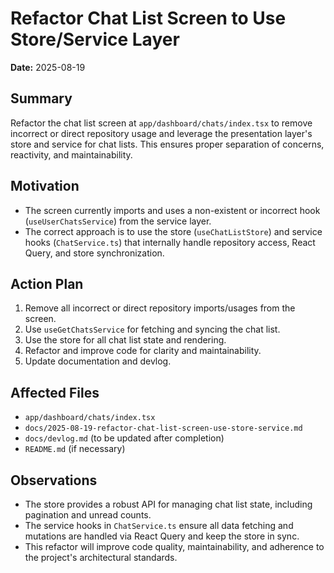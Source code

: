 # Refactor Chat List Screen to Use Store/Service Layer

**Date:** 2025-08-19

## Summary

Refactor the chat list screen at `app/dashboard/chats/index.tsx` to remove incorrect or direct repository usage and leverage the presentation layer's store and service for chat lists. This ensures proper separation of concerns, reactivity, and maintainability.

## Motivation

- The screen currently imports and uses a non-existent or incorrect hook (`useUserChatsService`) from the service layer.
- The correct approach is to use the store (`useChatListStore`) and service hooks (`ChatService.ts`) that internally handle repository access, React Query, and store synchronization.

## Action Plan

1. Remove all incorrect or direct repository imports/usages from the screen.
2. Use `useGetChatsService` for fetching and syncing the chat list.
3. Use the store for all chat list state and rendering.
4. Refactor and improve code for clarity and maintainability.
5. Update documentation and devlog.

## Affected Files

- `app/dashboard/chats/index.tsx`
- `docs/2025-08-19-refactor-chat-list-screen-use-store-service.md`
- `docs/devlog.md` (to be updated after completion)
- `README.md` (if necessary)

## Observations

- The store provides a robust API for managing chat list state, including pagination and unread counts.
- The service hooks in `ChatService.ts` ensure all data fetching and mutations are handled via React Query and keep the store in sync.
- This refactor will improve code quality, maintainability, and adherence to the project's architectural standards.
